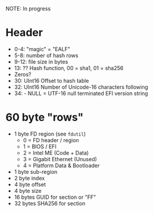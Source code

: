 
NOTE: In progress

# Header

* 0-4: "magic" = "EALF"
* 5-8: number of hash rows
* 9-12: file size in bytes
* 13: ?? Hash function, 00 = sha1, 01 = sha256
* Zeros?
* 30: UInt16 Offset to hash table
* 32: UInt16 Number of Unicode-16 characters following
* 34: - NULL = UTF-16 null terminated EFI version string

# 60 byte "rows"

* 1 byte FD region (see `fdutil`)
  * 0 = FD header / region
  * 1 = BIOS / EFI
  * 2 = Intel ME (Code + Data)
  * 3 = Gigabit Ethernet (Unused)
  * 4 = Platform Data & Bootloader
* 1 byte sub-region
* 2 byte index
* 4 byte offset
* 4 byte size
* 16 bytes GUID for section or "FF"
* 32 bytes SHA256 for section
